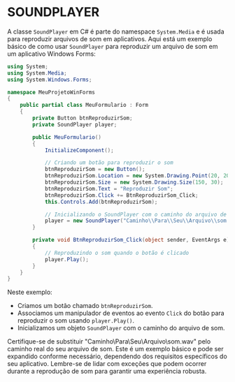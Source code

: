 # SOUNDPLAYER
A classe `SoundPlayer` em C# é parte do namespace `System.Media` e é usada para reproduzir arquivos de som em aplicativos. Aqui está um exemplo básico de como usar `SoundPlayer` para reproduzir um arquivo de som em um aplicativo Windows Forms:

```csharp
using System;
using System.Media;
using System.Windows.Forms;

namespace MeuProjetoWinForms
{
    public partial class MeuFormulario : Form
    {
        private Button btnReproduzirSom;
        private SoundPlayer player;

        public MeuFormulario()
        {
            InitializeComponent();

            // Criando um botão para reproduzir o som
            btnReproduzirSom = new Button();
            btnReproduzirSom.Location = new System.Drawing.Point(20, 20);
            btnReproduzirSom.Size = new System.Drawing.Size(150, 30);
            btnReproduzirSom.Text = "Reproduzir Som";
            btnReproduzirSom.Click += BtnReproduzirSom_Click;
            this.Controls.Add(btnReproduzirSom);

            // Inicializando o SoundPlayer com o caminho do arquivo de som
            player = new SoundPlayer("Caminho\\Para\\Seu\\Arquivo\\som.wav");
        }

        private void BtnReproduzirSom_Click(object sender, EventArgs e)
        {
            // Reproduzindo o som quando o botão é clicado
            player.Play();
        }
    }
}
```

Neste exemplo:

- Criamos um botão chamado `btnReproduzirSom`.
- Associamos um manipulador de eventos ao evento `Click` do botão para reproduzir o som usando `player.Play()`.
- Inicializamos um objeto `SoundPlayer` com o caminho do arquivo de som.

Certifique-se de substituir "Caminho\\Para\\Seu\\Arquivo\\som.wav" pelo caminho real do seu arquivo de som. Este é um exemplo básico e pode ser expandido conforme necessário, dependendo dos requisitos específicos do seu aplicativo. Lembre-se de lidar com exceções que podem ocorrer durante a reprodução de som para garantir uma experiência robusta.